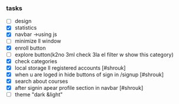 ### tasks
  - [ ] design
  - [x] statistics
  - [x] navbar ->using js
  - [ ] minimize ll window
  - [x] enroll button
  - [ ] explore button(k2no 3ml check 3la el filter w show this category)
  - [x] check categories
  - [x] local storage ll registered accounts [#shrouk]
  - [x] when u are loged in hide buttons of sign in /signup [#shrouk]
  - [x] search about courses
  - [x] after signin apear profile section in navbar [#shrouk]
  - [ ] theme "dark &light"
